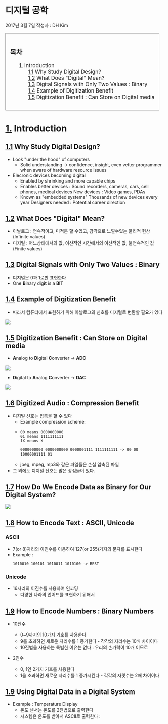 # 디지털 공학
2017년 3월 7일
작성자 : DH Kim

<div style="overflow:hidden">
<div style="border : solid gray 1px; float:left;margin:auto;padding:1em">
<h2>목차</h2>
<ul style="font-size:120%;list-style:none;">
<li>
<a href="#">1.</a> Introduction
<ul style="list-style : none;">
<li>
<a href="#">1.1</a> Why Study Digital Design?
</li>
<li>
<a href="#">1.2</a> What Does "Digital" Mean?
</li>
<li>
<a href="#">1.3</a> Digital Signals with Only Two Values : Binary
</li>
<li>
<a href="#">1.4</a> Example of Digitization Benefit
</li>
<li>
<a href="#">1.5</a> Digitization Benefit : Can Store on Digital media
</li>
</ul>
<li>
</li>
</ul>
</div>
</div>


# <a href="#-목차-">1.</a> Introduction

## <a href="#-목차-">1.1</a> Why Study Digital Design?

- Look "under the hood" of computers
  - Solid understanding -> confidence, insight, even vetter programmer when aware of hardware resource issues
- Elecronic devices becoming digital
  - Enabled by shrinking and more capable chips
  - Enables
  better devices : Sound recorders, cameras, cars, cell phones, medical devices
  New devices : Video games, PDAs
  - Known as "embedded systems"
  Thousands of new devices every year
  Designers needed : Potential career direction



## <a href="#-목차-">1.2</a> What Does "Digital" Mean?
- 아날로그 : 연속적이고, 미적분 할 수있고, 감각으로 느낄수있는 물리적 현상(Infinite values)
- 디지털 : 어느상태에서의 값, 이산적인 시간에서의 이산적인 값, 불연속적인 값(Finite values)



## <a href="#-목차-">1.3</a> Digital Signals with Only Two Values : Binary
- 디지털은 0과 1로만 표현한다
- One <strong>B</strong>inary dig<strong>it</strong> is a <strong>BIT</strong>



## <a href="#-목차-">1.4</a> Example of Digitization Benefit
- 따라서 컴퓨터에서 표현하기 위해 아날로그의 신호를 디지털로 변환할 필요가 있다



<img src="img/Example_of_digitization.png" />



## <a href="#-목차-">1.5</a> Digitization Benefit : Can Store on Digital media

- <strong>A</strong>nalog to <strong>D</strong>igital <strong>C</strong>onverter -> <strong>ADC</strong>
<img src="img/adc.png" />

- <strong>D</strong>igital to <strong>A</strong>nalog <strong>C</strong>onverter -> <strong>DAC</strong>
<img src="img/dac.png" />



## <a href="#-목차-">1.6</a> Digitized Audio : Compression Benefit

- 디지털 신호는 압축을 할 수 있다
  - Example compression scheme:
  - ```
    00 means 0000000000
    01 means 1111111111
    1X means X

    0000000000 0000000000 0000001111 1111111111 -> 00 00 10000001111 01
    ```
  - jpeg, mpeg, mp3와 같은 파일들은 손실 압축된 파일
- 그 외에도 디지털 신호는 많은 장점들이 있다.


## <a href="#-목차-">1.7</a> How Do We Encode Data as Binary for Our Digital System?

<img src="img/encode.png" />



## <a href="#-목차-">1.8</a> How to Encode Text : ASCII, Unicode

### ASCII
- 7(or 8)자리의 이진수를 이용하여 127(or 255)가지의 문자를 표시한다
- Example :
  ```
  1010010 100101 1010011 1010100 -> REST
  ```
### Unicode
- 16자리의 이진수를 사용하여 인코딩
  - 다양한 나라의 언어드를 표현하기 위해서



## <a href="#-목차-">1.9</a> How to Encode Numbers : Binary Numbers

- 10진수
  - 0~9까지의 10가지 기호를 사용한다
  - 9를 초과하면 새로운 자리수를 1 증가한다 - 각각의 자리수는 10배 차이이다
  - 10진법을 사용하는 특별한 이유는 없다 : 우리의 손가락이 10개 이므로

- 2진수
  - 0, 1인 2가지 기호를 사용한다
  - 1을 초과하면 새로운 자리수를 1 증가시킨다 - 각각의 자릿수는 2배 차이이다

## <a href="#-목차-">1.9</a> Using Digital Data in a Digital System

- Example : Temperature Display
  - 온도 센서는 온도를 2진법으로 출력한다
  - 시스템은 온도를 받아서 ASCII로 출력한다 :
